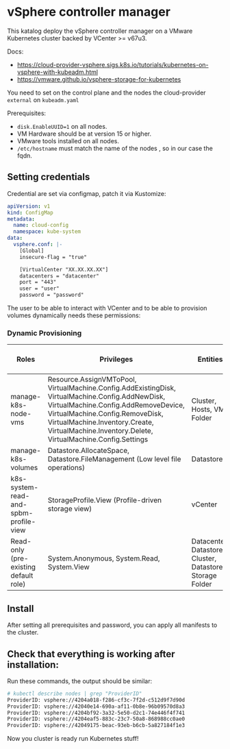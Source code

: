 # vSphere controller manager

This katalog deploy the vSphere controller manager on a VMware Kubernetes cluster backed by VCenter >= v67u3.

Docs:
- https://cloud-provider-vsphere.sigs.k8s.io/tutorials/kubernetes-on-vsphere-with-kubeadm.html
- https://vmware.github.io/vsphere-storage-for-kubernetes

You need to set on the control plane and the nodes the cloud-provider `external` on `kubeadm.yaml`

Prerequisites:

* `disk.EnableUUID=1` on all nodes.
* VM Hardware should be at version 15 or higher.
* VMware tools installed on all nodes.
* `/etc/hostname` must match the name of the nodes , so in our case the fqdn.

## Setting credentials

Credential are set via configmap, patch it via Kustomize:

```yaml
apiVersion: v1
kind: ConfigMap
metadata:
  name: cloud-config
  namespace: kube-system
data:
  vsphere.conf: |-
    [Global]
    insecure-flag = "true"

    [VirtualCenter "XX.XX.XX.XX"]
    datacenters = "datacenter"
    port = "443"
    user = "user"
    password = "password"
```

The user to be able to interact with VCenter and to be able to provision volumes dynamically needs these permissions:

### Dynamic Provisioning

| Roles |	Privileges |	Entities |	Propagate to Children |
|---|---|---|---|
|manage-k8s-node-vms |	Resource.AssignVMToPool, VirtualMachine.Config.AddExistingDisk, VirtualMachine.Config.AddNewDisk, VirtualMachine.Config.AddRemoveDevice, VirtualMachine.Config.RemoveDisk, VirtualMachine.Inventory.Create, VirtualMachine.Inventory.Delete, VirtualMachine.Config.Settings |	Cluster, Hosts, VM Folder |	Yes
|manage-k8s-volumes |	Datastore.AllocateSpace, Datastore.FileManagement (Low level file operations) |	Datastore |	No
|k8s-system-read-and-spbm-profile-view |	StorageProfile.View (Profile-driven storage view) |	vCenter |	No
|Read-only (pre-existing default role) |	System.Anonymous, System.Read, System.View |	Datacenter, Datastore Cluster, Datastore Storage Folder |	No


## Install

After setting all prerequisites and password, you can apply all manifests to the cluster.

## Check that everything is working after installation:

Run these commands, the output should be similar:

```bash
# kubectl describe nodes | grep "ProviderID"
ProviderID: vsphere://4204a018-f286-cf3c-7f2d-c512d9f7d90d
ProviderID: vsphere://42040e14-690a-af11-0b8e-96b09570d8a3
ProviderID: vsphere://4204bf92-3a32-5e50-d2c1-74e446f4f741
ProviderID: vsphere://4204eaf5-883c-23c7-50a8-868988cc0ae0
ProviderID: vsphere://42049175-beac-93eb-b6cb-5a827184f1e3
```

Now you cluster is ready run Kubernetes stuff!